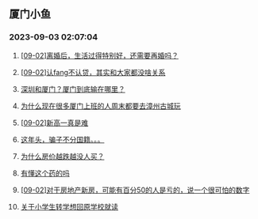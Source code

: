 ## 厦门小鱼 
### 2023-09-03 02:07:04

1. [[09-02]离婚后，生活过得特别好，还需要再婚吗？](http://bbs.xmfish.com/read-htm-tid-18064881.html)

2. [[09-02]认fang不认贷，其实和大家都没啥关系](http://bbs.xmfish.com/read-htm-tid-18064745.html)

3. [深圳和厦门？厦门到底输在哪里？](http://bbs.xmfish.com/read-htm-tid-18064842.html)

4. [为什么现在很多厦门上班的人周末都要去漳州古城玩](http://bbs.xmfish.com/read-htm-tid-18064948.html)

5. [[09-02]新高一真是难](http://bbs.xmfish.com/read-htm-tid-18064871.html)

6. [这年头，骗子不分国籍。。。](http://bbs.xmfish.com/read-htm-tid-18064846.html)

7. [为什么房价越跌越没人买？](http://bbs.xmfish.com/read-htm-tid-18064910.html)

8. [有懂这个药的吗](http://bbs.xmfish.com/read-htm-tid-18064911.html)

9. [[09-02]对于房地产新房，可能有百分50的人是亏的，说一个很可怕的数字](http://bbs.xmfish.com/read-htm-tid-18064876.html)

10. [关于小学生转学想回原学校就读](http://bbs.xmfish.com/read-htm-tid-18064723.html)

